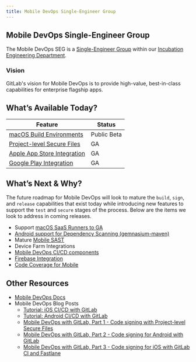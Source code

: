 ```yaml
---
title: Mobile DevOps Single-Engineer Group
---
```


## Mobile DevOps Single-Engineer Group

The Mobile DevOps SEG is a [Single-Engineer Group](/handbook/company/structure/#single-engineer-groups) within our [Incubation Engineering Department](/handbook/engineering/development/incubation/).

### Vision

GitLab's vision for Mobile DevOps is to provide high-value, best-in-class capabilities for enterprise flagship apps.

## What’s Available Today?

| Feature                                                                                                  | Status      |
|----------------------------------------------------------------------------------------------------------|-------------|
| [macOS Build Environments](https://docs.gitlab.com/ee/ci/runners/saas/macos_saas_runner.html)            | Public Beta |
| [Project-level Secure Files](https://docs.gitlab.com/ee/ci/secure_files/)                                | GA          |
| [Apple App Store Integration](https://docs.gitlab.com/ee/user/project/integrations/apple_app_store.html) | GA          |
| [Google Play Integration](https://gitlab.com/gitlab-org/gitlab/-/merge_requests/111621)                  | GA          |

## What’s Next & Why?

The future roadmap for Mobile DevOps will look to mature the `build`, `sign`, and `release` capabilities that exist today while introducing new features to support the `test` and `secure` stages of the process. Below are the items we look to address in coming releases.

* Support [macOS SaaS Runners to GA](https://gitlab.com/groups/gitlab-org/-/epics/8267)
* [Android support for Dependency Scanning (gemnasium-maven)](https://gitlab.com/gitlab-org/gitlab/-/issues/336866)
* Mature [Mobile SAST](https://docs.gitlab.com/ee/user/application_security/sast/index.html#experimental-features)
* Device Farm Integrations
* [Mobile DevOps CI/CD components](https://gitlab.com/gitlab-org/incubation-engineering/mobile-devops/readme/-/issues/113)
* [Firebase Integration](https://gitlab.com/gitlab-org/incubation-engineering/mobile-devops/readme/-/issues/46)
* [Code Coverage for Mobile](https://gitlab.com/gitlab-org/incubation-engineering/mobile-devops/readme/-/issues/22)

## Other Resources

* [Mobile DevOps Docs](https://docs.gitlab.com/ee/ci/mobile_devops.html)
* Mobile DevOps Blog Posts
  * [Tutorial: iOS CI/CD with GitLab](https://about.gitlab.com/blog/2023/06/07/ios-cicd-with-gitlab/)
  * [Tutorial: Android CI/CD with GitLab](https://about.gitlab.com/blog/2023/06/13/android-cicd-with-gitlab/)
  * [Mobile DevOps with GitLab, Part 1 - Code signing with Project-level Secure Files](https://about.gitlab.com/blog/2022/09/20/mobile-devops-with-gitlab-part-1/)
  * [Mobile DevOps with GitLab, Part 2 - Code signing for Android with GitLab](https://about.gitlab.com/blog/2022/09/28/mobile-devops-with-gitlab-part-2/)
  * [Mobile DevOps with GitLab, Part 3 - Code signing for iOS with GitLab CI and Fastlane](https://about.gitlab.com/blog/2022/10/03/mobile-devops-with-gitlab-part-3-code-signing-for-ios-with-gitlab-and-fastlane/)
